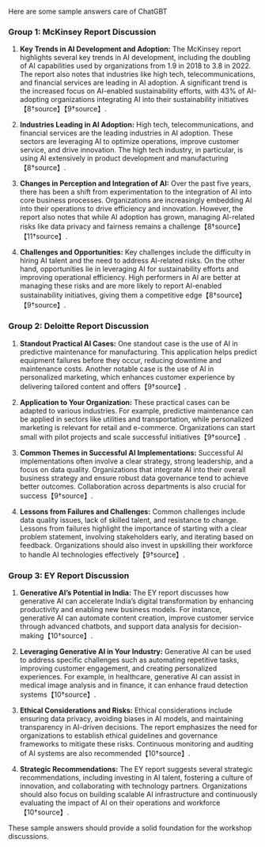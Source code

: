 Here are some sample answers care of ChatGBT

### Group 1: McKinsey Report Discussion

1. **Key Trends in AI Development and Adoption:**
   The McKinsey report highlights several key trends in AI development, including the doubling of AI capabilities used by organizations from 1.9 in 2018 to 3.8 in 2022. The report also notes that industries like high tech, telecommunications, and financial services are leading in AI adoption. A significant trend is the increased focus on AI-enabled sustainability efforts, with 43% of AI-adopting organizations integrating AI into their sustainability initiatives【8†source】【9†source】.

2. **Industries Leading in AI Adoption:**
   High tech, telecommunications, and financial services are the leading industries in AI adoption. These sectors are leveraging AI to optimize operations, improve customer service, and drive innovation. The high tech industry, in particular, is using AI extensively in product development and manufacturing【8†source】.

3. **Changes in Perception and Integration of AI:**
   Over the past five years, there has been a shift from experimentation to the integration of AI into core business processes. Organizations are increasingly embedding AI into their operations to drive efficiency and innovation. However, the report also notes that while AI adoption has grown, managing AI-related risks like data privacy and fairness remains a challenge【8†source】【11†source】.

4. **Challenges and Opportunities:**
   Key challenges include the difficulty in hiring AI talent and the need to address AI-related risks. On the other hand, opportunities lie in leveraging AI for sustainability efforts and improving operational efficiency. High performers in AI are better at managing these risks and are more likely to report AI-enabled sustainability initiatives, giving them a competitive edge【8†source】【9†source】.

### Group 2: Deloitte Report Discussion

1. **Standout Practical AI Cases:**
   One standout case is the use of AI in predictive maintenance for manufacturing. This application helps predict equipment failures before they occur, reducing downtime and maintenance costs. Another notable case is the use of AI in personalized marketing, which enhances customer experience by delivering tailored content and offers【9†source】.

2. **Application to Your Organization:**
   These practical cases can be adapted to various industries. For example, predictive maintenance can be applied in sectors like utilities and transportation, while personalized marketing is relevant for retail and e-commerce. Organizations can start small with pilot projects and scale successful initiatives【9†source】.

3. **Common Themes in Successful AI Implementations:**
   Successful AI implementations often involve a clear strategy, strong leadership, and a focus on data quality. Organizations that integrate AI into their overall business strategy and ensure robust data governance tend to achieve better outcomes. Collaboration across departments is also crucial for success【9†source】.

4. **Lessons from Failures and Challenges:**
   Common challenges include data quality issues, lack of skilled talent, and resistance to change. Lessons from failures highlight the importance of starting with a clear problem statement, involving stakeholders early, and iterating based on feedback. Organizations should also invest in upskilling their workforce to handle AI technologies effectively【9†source】.

### Group 3: EY Report Discussion

1. **Generative AI’s Potential in India:**
   The EY report discusses how generative AI can accelerate India’s digital transformation by enhancing productivity and enabling new business models. For instance, generative AI can automate content creation, improve customer service through advanced chatbots, and support data analysis for decision-making【10†source】.

2. **Leveraging Generative AI in Your Industry:**
   Generative AI can be used to address specific challenges such as automating repetitive tasks, improving customer engagement, and creating personalized experiences. For example, in healthcare, generative AI can assist in medical image analysis and in finance, it can enhance fraud detection systems【10†source】.

3. **Ethical Considerations and Risks:**
   Ethical considerations include ensuring data privacy, avoiding biases in AI models, and maintaining transparency in AI-driven decisions. The report emphasizes the need for organizations to establish ethical guidelines and governance frameworks to mitigate these risks. Continuous monitoring and auditing of AI systems are also recommended【10†source】.

4. **Strategic Recommendations:**
   The EY report suggests several strategic recommendations, including investing in AI talent, fostering a culture of innovation, and collaborating with technology partners. Organizations should also focus on building scalable AI infrastructure and continuously evaluating the impact of AI on their operations and workforce【10†source】.

These sample answers should provide a solid foundation for the workshop discussions.
